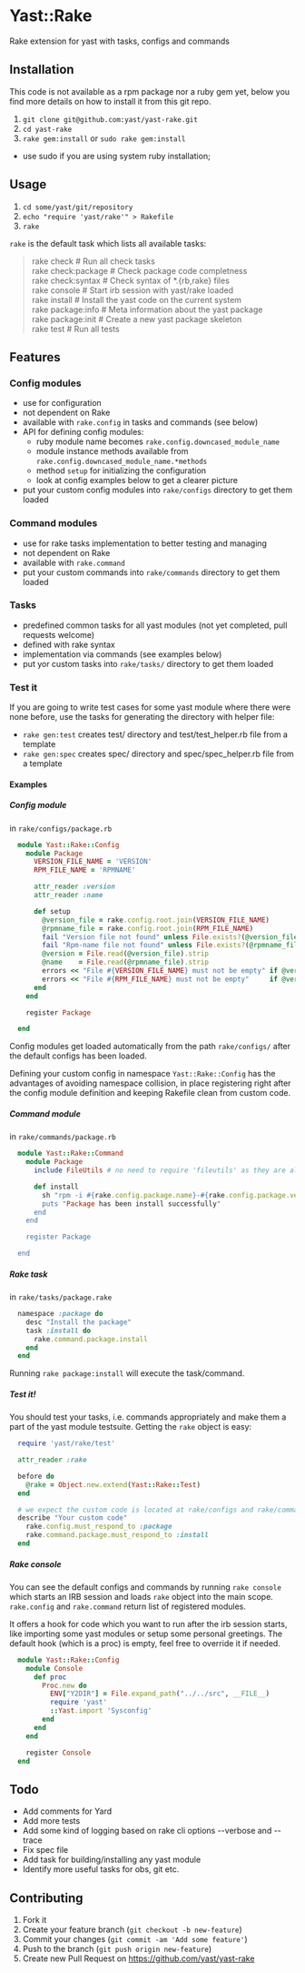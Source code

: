 # Yast::Rake

Rake extension for yast with tasks, configs and commands

## Installation

This code is not available as a rpm package nor a ruby gem yet, below
you find more details on how to install it from this git repo.

1. `git clone git@github.com:yast/yast-rake.git`
2. `cd yast-rake`
3. `rake gem:install` or `sudo rake gem:install`
  * use sudo if you are using system ruby installation;

## Usage

1. `cd some/yast/git/repository`
2. `echo "require 'yast/rake'" > Rakefile`
4. `rake`

`rake` is the default task which lists all available tasks:

  >  rake check          # Run all check tasks  
  >  rake check:package  # Check package code completness  
  >  rake check:syntax   # Check syntax of *.{rb,rake} files  
  >  rake console        # Start irb session with yast/rake loaded  
  >  rake install        # Install the yast code on the current system  
  >  rake package:info   # Meta information about the yast package  
  >  rake package:init   # Create a new yast package skeleton  
  >  rake test           # Run all tests  


## Features

### Config modules

  * use for configuration
  * not dependent on Rake
  * available with `rake.config` in tasks and commands (see below)
  * API for defining config modules:
    * ruby module name becomes `rake.config.downcased_module_name`
    * module instance methods available from `rake.config.downcased_module_name.*methods`
    * method `setup` for initializing the configuration
    * look at config examples below to get a clearer picture
  * put your custom config modules into `rake/configs` directory to get them loaded

### Command modules

  * use for rake tasks implementation to better testing and managing
  * not dependent on Rake
  * available with `rake.command`
  * put your custom commands into `rake/commands` directory to get them loaded

### Tasks

  * predefined common tasks for all yast modules (not yet completed, pull requests welcome)
  * defined with rake syntax
  * implementation via commands (see examples below)
  * put yor custom tasks into `rake/tasks/` directory to get them loaded 

### Test it

  If you are going to write test cases for some yast module where there were none before,
  use the tasks for generating the directory with helper file:
  * `rake gen:test` creates test/ directory and test/test_helper.rb file from a template
  * `rake gen:spec` creates spec/ directory and spec/spec_helper.rb file from a template


#### Examples

##### Config module

  in `rake/configs/package.rb`

  ```ruby
    module Yast::Rake::Config
      module Package
        VERSION_FILE_NAME = 'VERSION'
        RPM_FILE_NAME = 'RPMNAME'

        attr_reader :version
        attr_reader :name

        def setup
          @version_file = rake.config.root.join(VERSION_FILE_NAME)
          @rpmname_file = rake.config.root.join(RPM_FILE_NAME)
          fail "Version file not found" unless File.exists?(@version_file)
          fail "Rpm-name file not found" unless File.exists?(@rpmname_file)
          @version = File.read(@version_file).strip
          @name    = File.read(@rpmname_file).strip
          errors << "File #{VERSION_FILE_NAME} must not be empty" if @version.size.zero?
          errors << "File #{RPM_FILE_NAME} must not be empty"     if @version.size.zero?
        end
      end

      register Package

    end
  ```

  Config modules get loaded automatically from the path `rake/configs/` after the
  default configs has been loaded.  

  Defining your custom config in namespace `Yast::Rake::Config` has the advantages of
  avoiding namespace collision, in place registering right after the config module
  definition and keeping Rakefile clean from custom code.


##### Command module

  in `rake/commands/package.rb`

  ```ruby
    module Yast::Rake::Command
      module Package
        include FileUtils # no need to require 'fileutils' as they are already loaded

        def install
          sh "rpm -i #{rake.config.package.name}-#{rake.config.package.version}.rpm'
          puts "Package has been install successfully"
        end
      end

      register Package

    end
  ```

##### Rake task

  in `rake/tasks/package.rake`

  ```ruby
    namespace :package do
      desc "Install the package"
      task :install do
        rake.command.package.install
      end
    end
  ```

  Running `rake package:install` will execute the task/command.

##### Test it!

  You should test your tasks, i.e. commands appropriately and make them a part of the 
  yast module testsuite. Getting the `rake` object is easy:

  ```ruby
    require 'yast/rake/test'

    attr_reader :rake

    before do
      @rake = Object.new.extend(Yast::Rake::Test)
    end

    # we expect the custom code is located at rake/configs and rake/commands dirs
    describe "Your custom code"
      rake.config.must_respond_to :package
      rake.command.package.must_respond_to :install
    end
  ```

##### Rake console

  You can see the default configs and commands by running `rake console` which
  starts an IRB session and loads `rake` object into the main scope. `rake.config` 
  and `rake.command` return list of registered modules.

  It offers a hook for code which you want to run after the irb session starts, 
  like importing some yast modules or setup some personal greetings. The default
  hook (which is a proc) is empty, feel free to override it if needed.

  ```ruby
    module Yast::Rake::Config
      module Console
        def proc
          Proc.new do
            ENV["Y2DIR"] = File.expand_path("../../src", __FILE__)
            require 'yast'
            ::Yast.import 'Sysconfig'
          end
        end
      end

      register Console
    end
  ```

## Todo

  * Add comments for Yard
  * Add more tests
  * Add some kind of logging based on rake cli options --verbose and --trace
  * Fix spec file
  * Add task for building/installing any yast module
  * Identify more useful tasks for obs, git etc.


## Contributing

1. Fork it
2. Create your feature branch (`git checkout -b new-feature`)
3. Commit your changes (`git commit -am 'Add some feature'`)
4. Push to the branch (`git push origin new-feature`)
5. Create new Pull Request on https://github.com/yast/yast-rake
